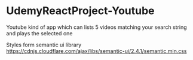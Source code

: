 # UdemyReactProject-Youtube
Youtube kind of app which can lists 5 videos matching your search string and plays the selected one

Styles form semantic ui library
https://cdnjs.cloudflare.com/ajax/libs/semantic-ui/2.4.1/semantic.min.css
